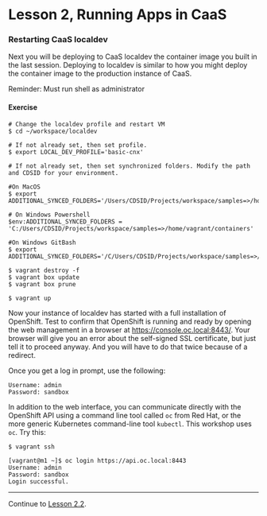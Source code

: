# Lesson 2, Running Apps in CaaS

### Restarting CaaS localdev

Next you will be deploying to CaaS localdev the container image you built in the last session. Deploying to localdev is similar to how you might deploy the container image to the production instance of CaaS.

<!-- Your instance of localdev is probably still running with the `build-host` profile. Which is optimized for building container images, but does not start the OpenShift service. So before you can deploy the app container, you need to restart CaaS localdev with the `basic-cnx` profile. Instructions for doing this are included in the exercise notes below. -->

Reminder: Must run shell as administrator


#### Exercise

```
# Change the localdev profile and restart VM
$ cd ~/workspace/localdev

# If not already set, then set profile.
$ export LOCAL_DEV_PROFILE='basic-cnx'

# If not already set, then set synchronized folders. Modify the path and CDSID for your environment.

#On MacOS
$ export ADDITIONAL_SYNCED_FOLDERS='/Users/CDSID/Projects/workspace/samples=>/home/vagrant/containers'

# On Windows Powershell
$env:ADDITIONAL_SYNCED_FOLDERS = 'C:/Users/CDSID/Projects/workspace/samples=>/home/vagrant/containers'

#On Windows GitBash
$ export ADDITIONAL_SYNCED_FOLDERS='/C/Users/CDSID/Projects/workspace/samples=>/home/vagrant/containers'

$ vagrant destroy -f
$ vagrant box update
$ vagrant box prune

$ vagrant up
```

Now your instance of localdev has started with a full installation of OpenShift. Test to confirm that OpenShift is running and ready by opening the web management in a browser at https://console.oc.local:8443/. Your browser will give you an error about the self-signed SSL certificate, but just tell it to proceed anyway. And you will have to do that twice because of a redirect.

Once you get a log in prompt, use the following:

```
Username: admin
Password: sandbox
```

In addition to the web interface, you can communicate directly with the OpenShift API using a command line tool called `oc` from Red Hat, or the more generic Kubernetes command-line tool `kubectl`. This workshop uses `oc`. Try this:
```
$ vagrant ssh

[vagrant@m1 ~]$ oc login https://api.oc.local:8443
Username: admin
Password: sandbox
Login successful.
```

<!---
If you get an error like, "no such host" or "couldn't resolve host", the issue is likely with the name resolution of `console.oc.local`. The localdev installation runs a local DNS service to provide name resolution for the `oc.local` domain. Sometimes, you will need to wait a bit longer for the DNS service to start, or manually flush your DNS cache with `ipconfig /flushdns` on Windows (or escape the fwd slash in Git Bash like `ipconfig //flushdns`).
-->
---  

Continue to [Lesson 2.2](./lesson2.2.md).
